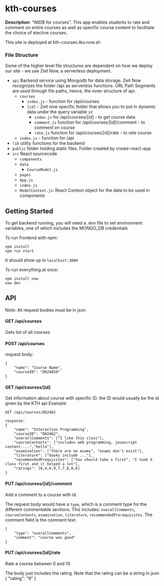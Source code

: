 # kth-courses
**Description**: “IMDB for courses”. This app enables students to rate and comment on entire courses as well as specific course content to facilitate the choice of elective courses.

This site is deployed at kth-courses.tko.now.sh

### File Structure
Some of the higher level file structures are dependent on how we deploy our site - we use Zeit Now, a serverless deployment. 
- `api` Backend service using Mongodb for data storage. Zeit Now recognizes the folder /api as serverless functions. URL Path Segments are used through file paths, hence, the inner structure of api. 
    - `courses`
        - `index.js` - function for /api/courses
        - `[id]` - Zeit now specific folder that allows you to put in dynamic data under the query variable `id`
            - `index.js` for /api/courses/[id] - to get course data
            - `comment.js` function for /api/courses/[id]/comment - to comment on course
            - `rate.js` function for /api/courses/[id]/rate - to rate course
    - `index.js` - function for /api
- `lib` utility functions for the backend
- `public` folder holding static files. Folder created by create-react-app
- `src` React sourcecode
    - `components`
    - `data`
        - `CourseModel.js`
    - `pages`
    - `App.js`
    - `index.js`
    - `ModelContext.js`: React Context object for the data to be used in components

## Getting Started
To get backend running, you will need a .env file to set environment variables, one of which includes the MONGO_DB credentials

To run frontend with npm:
```
npm install
npm run start
```

It should show up in `localhost:3000`

To run everything at once:
```
npm install now
now dev
```

## API
Note: All request bodies must be in json

#### GET /api/courses
Gets list of all courses


#### POST /api/courses
request body:
```
{
    "name": "Course Name",
    "courseID": "DH24859"
}
```

#### GET /api/courses/[id]
Get information about course with specific ID. the ID would usually be the id given by the KTH api
Example:
```
GET /api/courses/DD2462

response:
{
    "name": "Interaction Programming",
    "courseID": "DH2462",
    "overallComments": ["I like this class"],
    "courseContents": ["includes web programming, javascript content....","hello"],
    "examination": ["there are no exams", "exams don't exist"],
    "literature": ["books include ..."],
    "recommendedPrequisites": ["You should take x first", "I took X class first and it helped a lot"],
    "ratings": [8,4,6,9,7,7,8,8,6]
}
```

#### PUT /api/courses/[id]/comment
Add a comment to a course with id.

The request body would have a `type`, which is a comment type for the different commentable sections. This includes: `overallComments`, `courseContents`, `examination`, `literature`, `recommendedPrerequisites`. The comment field is the comment text.
```
{
    "type": "overallComments",
    "comment": "course was good"
}
```


#### PUT /api/courses/[id]/rate
Rate a course between 0 and 10

The body just includes the rating. Note that the rating can be a string in json
{
    "rating": "9"
}
